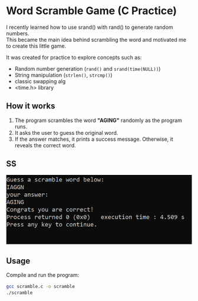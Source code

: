 # Word Scramble Game (C Practice)

I recently learned how to use srand() with rand() to generate random numbers.  
This became the main idea behind scrambling the word and motivated me to create this little game.  

It was created for practice to explore concepts such as:

- Random number generation (`rand()` and `srand(time(NULL))`)
- String manipulation (`strlen()`, `strcmp()`)
- classic swapping alg
- <time.h> library


## How it works
1. The program scrambles the word **"AGING"** randomly as the program runs.  
2. It asks the user to guess the original word.  
3. If the answer matches, it prints a success message. Otherwise, it reveals the correct word.  

## SS
![Screenshot](sstt.png)


## Usage
Compile and run the program:
```bash
gcc scramble.c -o scramble
./scramble
